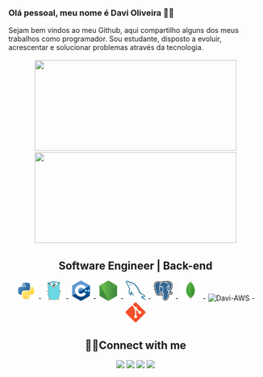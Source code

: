 ### Olá pessoal, meu nome é Davi Oliveira 🤙🏽

<div>
  <lin> Sejam bem vindos ao meu Github, aqui compartilho alguns dos meus trabalhos como programador. Sou estudante, disposto a evoluir, acrescentar e solucionar problemas através da tecnologia.</lin>
</div>
 <br>
  
<div align="center">
  <a>
  <img height="180em" width="400" src="https://github-readme-stats.vercel.app/api?username=davioliveiraes&show_icons=true&theme=dark&include_all_commits=true&count_private=true"/>
  <img height="180em" width="400" src="https://github-readme-stats.vercel.app/api/top-langs/?username=davioliveiraes&layout=compact&langs_count=7&theme=dark"/>

</div>
 
<div align="center">
  <h2> Software Engineer | Back-end </h2>
  <img alt="Davi-Python" heigth="30" width="40" src="https://raw.githubusercontent.com/devicons/devicon/master/icons/python/python-original.svg"/> - 
  <img alt="Davi-Go" heigth="30" width="40" src="https://raw.githubusercontent.com/devicons/devicon/master/icons/go/go-original.svg"/> -
  <img alt="Davi-"C++" heigth="30" width="40" src="https://raw.githubusercontent.com/devicons/devicon/master/icons/cplusplus/cplusplus-original.svg"/> -
  <img alt="Davi-Nodejs" heigth="30" width="40" src="https://raw.githubusercontent.com/devicons/devicon/master/icons/nodejs/nodejs-original.svg"/> -
  <img alt="Davi-Mysql" heigth="30" width="40" src="https://raw.githubusercontent.com/devicons/devicon/master/icons/mysql/mysql-original.svg"/> -
  <img alt="Davi-Postgresql" heigth="30" width="40" src="https://raw.githubusercontent.com/devicons/devicon/master/icons/postgresql/postgresql-original.svg"/> -
  <img alt="Davi-Mongodb" heigth="30" width="40" src="https://raw.githubusercontent.com/devicons/devicon/master/icons/mongodb/mongodb-original.svg"/> -
  <img alt="Davi-AWS" heigth="30" width="40" src="https://www.pngplay.com/wp-content/uploads/3/Amazon-Web-Services-AWS-Logo-Transparent-PNG.png"/> -
  <img alt="Davi-Git" heigth="30" width="40" src="https://raw.githubusercontent.com/devicons/devicon/master/icons/git/git-original.svg"/>

</div>
  
<div align="center">
  <h2> 👨‍💻Connect with me</h2>
  <a href="https://www.linkedin.com/in/davi-oliveira-725950192/" target="_blank"><img src="https://img.shields.io/badge/-LinkedIn-%230077B5?style=for-the-badge&logo=linkedin&logoColor=white" target="_blank"></a>
  <a href="https://www.instagram.com/davioliveira_es/?hl=pt-br" target="_blank"><img src="https://img.shields.io/badge/Instagram-E4405F?style=for-the-badge&logo=instagram&logoColor=white" target="_blank"></a>
 <a href="https://discord.com/channels/@Davi Oliveira#5878" target="_blank"><img src="https://img.shields.io/badge/Discord-7289DA?style=for-the-badge&logo=discord&logoColor=white" target="_blank"></a> 
  <a href="mailto:davioliveiraes7@gmail.com"><img src="https://img.shields.io/badge/-Gmail-%23333?style=for-the-badge&logo=gmail&logoColor=white" target="_blank"></a>
</div>

